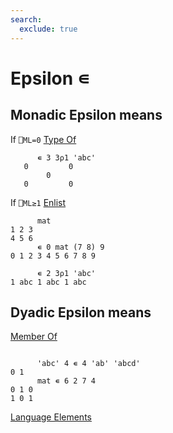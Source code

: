 ```yaml
---
search:
  exclude: true
---
```






<h1 class="heading"><span class="name">Epsilon</span> <span class="command">∊</span></h1>


## Monadic Epsilon means


If `⎕ML=0` [Type Of](../primitive-functions/type.md)
```apl
      ∊ 3 3⍴1 'abc' 
   0         0
        0
   0         0

```


If `⎕ML≥1` [Enlist](../primitive-functions/enlist.md)
```apl
      mat
1 2 3
4 5 6
      ∊ 0 mat (7 8) 9
0 1 2 3 4 5 6 7 8 9

      ∊ 2 3⍴1 'abc'
1 abc 1 abc 1 abc

```

## Dyadic Epsilon means


[Member Of](../primitive-functions/membership.md)
```apl

      'abc' 4 ∊ 4 'ab' 'abcd'
0 1
      mat ∊ 6 2 7 4
0 1 0
1 0 1

```


[Language Elements](./language-elements.md)


